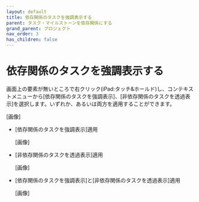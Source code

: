 ```yaml
---
layout: default
title: 依存関係のタスクを強調表示する
parent: タスク・マイルストーンを依存関係にする
grand_parent: プロジェクト
nav_order: 3
has_children: false
---
```


# 依存関係のタスクを強調表示する

画面上の要素が無いところで右クリック(iPad:タッチ&ホールド)し、コンテキストメニューから[依存関係のタスクを強調表示]、[非依存関係のタスクを透過表示]を選択します。いずれか、あるいは両方を適用することができます。

[画像]

- [依存関係のタスクを強調表示]適用
 
    [画像]
    
- [非依存関係のタスクを透過表示]適用
 
    [画像]
    
- [依存関係のタスクを強調表示]と[非依存関係のタスクを透過表示]適用
 
    [画像]
    